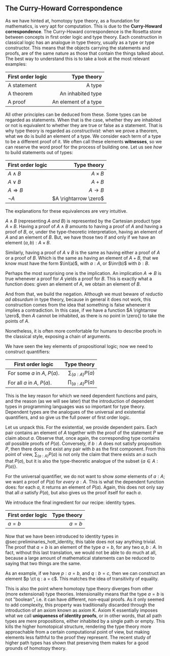 ## The Curry-Howard Correspondence

As we have hinted at, homotopy type theory, as a foundation for mathematics, is very apt for computation.
This is due to the **Curry-Howard correspondence**.
The Curry-Howard correspondence is the Rosetta stone between concepts in first order logic and type theory.
Each construction in classical logic has an analogue in type theory, usually as a type or type constructor.
This means that the objects carrying the statements and proofs, are of the same nature as those that contain the things talked about.
The best way to understand this is to take a look at the most relevant examples:

| First order logic                      | Type theory                            |
|----------------------------------------|---------------------------------------:|
| A statement                            | A type                                 |
| A theorem                              | An inhabited type                      |
| A proof                                | An element of a type                   |

All other principles can be deduced from these.
Some types can be regarded as statements.
When that is the case, whether they are inhabited or not is equivalent to whether they are true or false as a statement.
That is why type theory is regarded as *constructivist*: when we prove a theorem, what we do is build an element of a type.
We consider each term of a type to be a different proof of it.
We often call these elements **witnesses**, so we can reserve the word proof for the process of building one.
Let us see *how* to build statements out of types:

| First order logic                      | Type theory                            |
|----------------------------------------|---------------------------------------:|
| $A \wedge B$                           | $A \times B$                           |
| $A \vee B$                             | $A + B$                                |
| $A \Rightarrow B$                      | $A \rightarrow B$                      |
| $\neg A$                               | $A \rightarrow \zero$                  |

The explanations for these equivalences are very intuitive.

$A \wedge B$ (representing $A$ *and* $B$) is represented by the Cartesian product type $A \times B$.
Having a proof of $A \wedge B$ amounts to having a proof of $A$ and having a proof of $B$, or, under the type-theoretic interpretation, having an element of $A$ and an element of $B$. But, we have those two if and only if we have an element $(a,b) : A \times B$.

Similarly, having a proof of $A \vee B$ is the same as having either a proof of $A$ or a proof of $B$.
Which is the same as having an element of $A + B$, that we know must have the form $\inl(a)$, with $a : A$, or $\inr(b)$ with $b : B$.

Perhaps the most surprising one is the implication.
An implication $A \Rightarrow B$ is true whenever a proof for $A$ yields a proof for $B$.
This is exactly what a function does: given an element of $A$, we obtain an element of $B$.

And from that, we build the negation.
Although we must beware of *reductio ad absurdum* in type theory, because in general it does not work, this construction comes from the idea that something is false whenever it implies a contradiction.
In this case, if we have a function $A \rightarrow \zero$, then $A$ cannot be inhabited, as there is no point in \zero{} to take the points of $A$.

Nonetheless, it is often more comfortable for humans to describe proofs in the classical style, exposing a chain of arguments.

We have seen the key elements of propositional logic; now we need to construct quantifiers:

| First order logic                            | Type theory                            |
|----------------------------------------------|---------------------------------------:|
| For some $a$ in $A$, $P(a)$.                 | $\sum_{(a : A)} P(a)$                  |
| For all $a$ in $A$, $P(a)$.                  | $\prod_{(a : A)} P(a)$                 |

This is the key reason for which we need dependent functions and pairs, and the reason (as we will see later) that the introduction of dependent types in programming languages was so important for type theory.
Dependent types are the analogues of the universal and existential quantifiers, and so give us the full power of first order logic.

Let us unpack this.
For the existential, we provide dependent pairs. Each pair contains an element of $A$ together with the proof of the statement $P$ we claim about $a$.
Observe that, once again, the corresponding type contains *all* possible proofs of $P(a)$.
Conversely, if $b : A$ does not satisfy proposition $P$, then there does not exist any pair with $b$ as the first component.
From this point of view, $\sum_{(a : A)} P(a)$ is not only the claim that there exists an $a$ such that $P(a)$, but it is also the type-theoretic analogue of the subset $\{a \in A : P(a)\}$.

For the universal quantifier, we do not want to show *some* elements of $a : A$; we want a proof of $P(a)$ for *every* $a : A$.
This is what the dependent function does: for each $a$, it returns an element of $P(a)$.
Again, this does not only say that all $a$ satisfy $P(a)$, but also gives us the proof itself for each $a$.

We introduce the final ingredient for our recipe: identity types.

| First order logic                      | Type theory                            |
|----------------------------------------|---------------------------------------:|
| $a = b$                                | $a = b$                                |

Now that we have been introduced to identity types in @sec:preliminaries_hott_identity, this table does not say anything trivial.
The proof that $a = b$ is an element of the type $a = b$, for any two $a, b : A$.
In fact, without this last translation, we would not be able to do much at all, because a large amount of mathematical statements can be reduced to saying that two things are the same.

As an example, if we have $p : a = b$, and $q : b = c$, then we can construct an element $p \ct q : a = c$.
This matches the idea of transitivity of equality.

This is also the point where homotopy type theory diverges from other (more extensional) type theories.
Intensionality means that the type $a = b$ is not "boolean", i.e. it can have different, non-equal proofs.
As it only seemed to add complexity, this property was traditionally discarded through the introduction of an axiom known as axiom K.
Axiom K essentially imposes what we call **uniqueness of identity proofs**, or in other words, that all path types are mere propositions, either inhabited by a single path or empty.
This kills the higher homotopical structure, rendering the type theory more approachable from a certain computational point of view, but making elements less faithful to the proof they represent.
The recent study of higher path types has shown that preserving them makes for a good grounds of homotopy theory.
